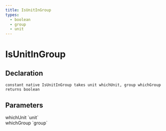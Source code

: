 ```yaml
---
title: IsUnitInGroup
types:
  - boolean
  - group
  - unit
---
```


# IsUnitInGroup

## Declaration

```
constant native IsUnitInGroup takes unit whichUnit, group whichGroup returns boolean
```

## Parameters
<dl>
  <dt>whichUnit `unit`</dt>
  <dd></dd>

  <dt>whichGroup `group`</dt>
  <dd></dd>
</dl>